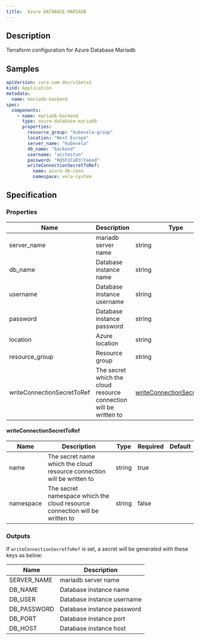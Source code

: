 ```yaml
---
title:  Azure DATABASE-MARIADB
---
```


## Description

Terraform configuration for Azure Database Mariadb

## Samples

```yaml
apiVersion: core.oam.dev/v1beta1
kind: Application
metadata:
  name: mariadb-backend
spec:
  components:
    - name: mariadb-backend
      type: azure-database-mariadb
      properties:
        resource_group: "kubevela-group"
        location: "West Europe"
        server_name: "kubevela"
        db_name: "backend"
        username: "acctestun"
        password: "H@Sh1CoR3!Faked"
        writeConnectionSecretToRef:
          name: azure-db-conn
          namespace: vela-system
```

## Specification


### Properties

 Name | Description | Type | Required | Default 
 ------------ | ------------- | ------------- | ------------- | ------------- 
 server_name | mariadb server name | string | true |  
 db_name | Database instance name | string | true |  
 username | Database instance username | string | true |  
 password | Database instance password | string | true |  
 location | Azure location | string | true |  
 resource_group | Resource group | string | true |  
 writeConnectionSecretToRef | The secret which the cloud resource connection will be written to | [writeConnectionSecretToRef](#writeConnectionSecretToRef) | false |  


#### writeConnectionSecretToRef

 Name | Description | Type | Required | Default 
 ------------ | ------------- | ------------- | ------------- | ------------- 
 name | The secret name which the cloud resource connection will be written to | string | true |  
 namespace | The secret namespace which the cloud resource connection will be written to | string | false |  


### Outputs

If `writeConnectionSecretToRef` is set, a secret will be generated with these keys as below:

 Name | Description 
 ------------ | ------------- 
 SERVER_NAME | mariadb server name
 DB_NAME | Database instance name
 DB_USER | Database instance username
 DB_PASSWORD | Database instance password
 DB_PORT | Database instance port
 DB_HOST | Database instance host
